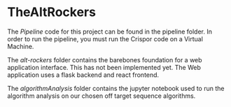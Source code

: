 # TheAltRockers

The *Pipeline* code for this project can be found in the pipeline folder.
In order to run the pipeline, you must run the Crispor code on a Virtual Machine.

The *alt-rockers* folder contains the barebones foundation for a web application interface. This has not been implemented yet.
The Web application uses a flask backend and react frontend.

The *algorithmAnalysis* folder contains the jupyter notebook used to run the algorithm analysis on our chosen off target sequence algorithms.

